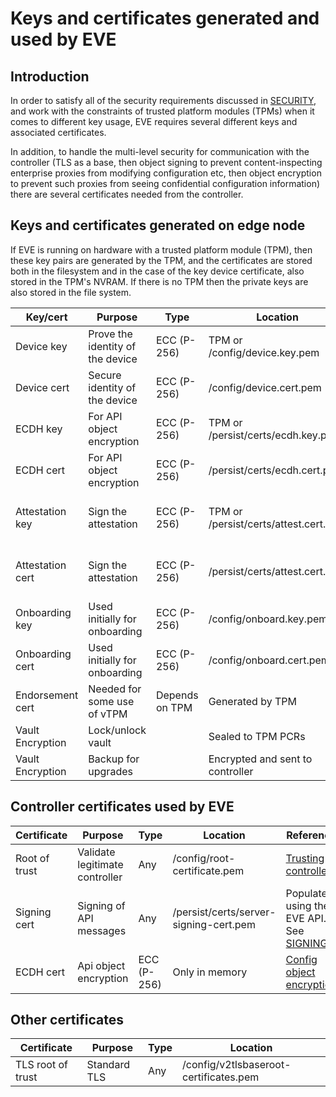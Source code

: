 # Keys and certificates generated and used by EVE

## Introduction

In order to satisfy all of the security requirements discussed in [SECURITY](SECURITY.md), and work with the constraints of trusted platform modules (TPMs) when it comes to different key usage, EVE requires several different keys and associated certificates.

In addition, to handle the multi-level security for communication with the controller (TLS as a base, then object signing to prevent content-inspecting enterprise proxies from modifying configuration etc, then object encryption to prevent such proxies from seeing confidential configuration information) there are several certificates needed from the controller.

## Keys and certificates generated on edge node

If EVE is running on hardware with a trusted platform module (TPM), then these key pairs are generated by the TPM, and the certificates are stored both in the filesystem and in the case of the key device certificate, also stored in the TPM's NVRAM. If there is no TPM then the private keys are also stored in the file system.

| Key/cert | Purpose | Type | Location | Reference |
|----------|---------|------|----------|-----------|
| Device key   | Prove the identity of the device |  ECC (P-256) | TPM or /config/device.key.pem | [Identity of EVE](SECURITY.md#identity-of-eves-instance) |
| Device cert  | Secure identity of the device | ECC (P-256) | /config/device.cert.pem | [Identity of EVE](SECURITY.md#identity-of-eves-instance) |
| ECDH key | For API object encryption | ECC (P-256) | TPM or /persist/certs/ecdh.key.pem | [Config object encryption](OBJECT-LEVEL-ENCRYPTION.md) |
| ECDH cert | For API object encryption | ECC (P-256) | /persist/certs/ecdh.cert.pem | [Config object encryption](OBJECT-LEVEL-ENCRYPTION.md) |
| Attestation key | Sign the attestation | ECC (P-256) | TPM or /persist/certs/attest.cert.pem | [Measured Boot and Remote Attestation](https://wiki.lfedge.org/display/EVE/Measured+Boot+and+Remote+Attestation) |
| Attestation cert | Sign the attestation | ECC (P-256) | /persist/certs/attest.cert.pem | [Measured Boot and Remote Attestation](https://wiki.lfedge.org/display/EVE/Measured+Boot+and+Remote+Attestation) |
| Onboarding key | Used initially for onboarding | ECC (P-256) | /config/onboard.key.pem | [Registration](REGISTRATION.md) |
| Onboarding cert | Used initially for onboarding | ECC (P-256) | /config/onboard.cert.pem |  [Registration](REGISTRATION.md) |
| Endorsement cert | Needed for some use of vTPM | Depends on TPM | Generated by TPM | [Identity of EVE](SECURITY.md#identity-of-eves-instance) |
| Vault Encryption | Lock/unlock vault |  | Sealed to TPM PCRs  | [Encrypted Data Store](SECURITY.md#encrypted-data-store) |
| Vault Encryption | Backup for upgrades |  | Encrypted and sent to controller  | [Encrypted Data Store](SECURITY.md#encrypted-data-store) |

## Controller certificates used by EVE

| Certificate | Purpose | Type | Location | Reference |
|-------------|---------|------|----------|-----------|
| Root of trust | Validate legitimate controller | Any | /config/root-certificate.pem | [Trusting controller](SECURITY.md#eve-trusting-its-controller) |
| Signing cert | Signing of API messages | Any | /persist/certs/server-signing-cert.pem | Populated using the EVE API. See [SIGNING](https://github.com/lf-edge/eve-api/tree/main/OBJECT-SIGNING.md) |
| ECDH cert | Api object encryption | ECC (P-256) | Only in memory | [Config object encryption](OBJECT-LEVEL-ENCRYPTION.md) |

## Other certificates

| Certificate | Purpose | Type | Location |
|-------------|---------|------|----------|
| TLS root of trust | Standard TLS | Any | /config/v2tlsbaseroot-certificates.pem |
